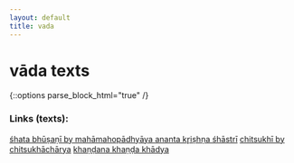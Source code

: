```yaml
---
layout: default
title: vada
---
```


# vāda texts

{::options parse_block_html="true" /}

### Links (texts):

[śhata bhūṣaṇī by mahāmahopādhyāya ananta kr̥iṣhṇa śhāstrī][sb]
[chitsukhī by chitsukhāchārya][cs]
[khaṇḍana khaṇḍa khādya][kkk]

[sb]: https://archive.org/details/in.ernet.dli.2015.486471
[cs]: https://archive.org/details/in.ernet.dli.2015.513500
[kkk]: https://archive.org/details/Khandana-Khanda-Khadya.by.Sri.Harsa